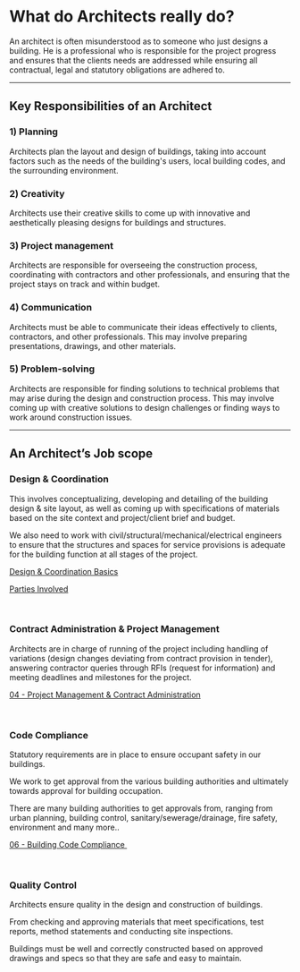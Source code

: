 # What do Architects really do?

An architect is often misunderstood as to someone who just designs a building. He is a professional who is responsible for the project progress and ensures that the clients needs are addressed while ensuring all contractual, legal and statutory obligations are adhered to.

***

## K**ey Responsibilities of an Architect**

### **1) Planning**

Architects plan the layout and design of buildings, taking into account factors such as the needs of the building's users, local building codes, and the surrounding environment.

### **2) Creativity**

Architects use their creative skills to come up with innovative and aesthetically pleasing designs for buildings and structures.

### **3) Project management**

Architects are responsible for overseeing the construction process, coordinating with contractors and other professionals, and ensuring that the project stays on track and within budget.

### **4) Communication**

Architects must be able to communicate their ideas effectively to clients, contractors, and other professionals. This may involve preparing presentations, drawings, and other materials.

### 5) **Problem-solving**

Architects are responsible for finding solutions to technical problems that may arise during the design and construction process. This may involve coming up with creative solutions to design challenges or finding ways to work around construction issues.

***

## **An Architect’s Job scope**⠀⠀

### **Design & Coordination**

This involves conceptualizing, developing and detailing of the building design & site layout, as well as coming up with specifications of materials based on the site context and project/client brief and budget.

We also need to work with civil/structural/mechanical/electrical engineers to ensure that the structures and spaces for service provisions is adequate for the building function at all stages of the project.⠀

[Design & Coordination Basics](https://www.notion.so/Design-Coordination-Basics-2400ac5d47be46c8af1db5e414042990?pvs=21) ⠀⠀⠀⠀⠀⠀⠀⠀

[Parties Involved](https://www.notion.so/Parties-Involved-a620cb07882848ccba6f5f71ba667cd3?pvs=21)

⠀⠀⠀⠀⠀⠀⠀⠀⠀

### **Contract Administration & Project Management**

Architects are in charge of running of the project including handling of variations (design changes deviating from contract provision in tender), answering contractor queries through RFIs (request for information) and meeting deadlines and milestones for the project.⠀⠀⠀⠀⠀⠀⠀⠀⠀

[04 - Project Management & Contract Administration](https://www.notion.so/04-Project-Management-Contract-Administration-360d3f77eb2246a7a13e7aa3b3a3d5aa?pvs=21)

⠀⠀⠀⠀⠀⠀⠀⠀⠀

### **Code Compliance**

Statutory requirements are in place to ensure occupant safety in our buildings.

We work to get approval from the various building authorities and ultimately towards approval for building occupation.

There are many building authorities to get approvals from, ranging from urban planning, building control, sanitary/sewerage/drainage, fire safety, environment and many more..⠀

[06 - Building Code Compliance ](../06-building-code-compliance/)⠀⠀⠀⠀⠀⠀⠀⠀

⠀⠀⠀⠀⠀⠀⠀⠀⠀

### **Quality Control**

Architects ensure quality in the design and construction of buildings.

From checking and approving materials that meet specifications, test reports, method statements and conducting site inspections.

Buildings must be well and correctly constructed based on approved drawings and specs so that they are safe and easy to maintain.

